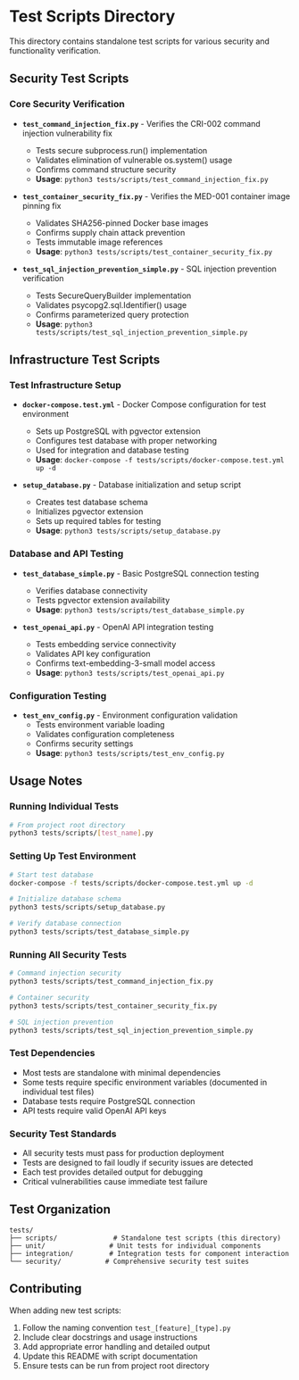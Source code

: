 # Test Scripts Directory

This directory contains standalone test scripts for various security and functionality verification.

## Security Test Scripts

### Core Security Verification
- **`test_command_injection_fix.py`** - Verifies the CRI-002 command injection vulnerability fix
  - Tests secure subprocess.run() implementation
  - Validates elimination of vulnerable os.system() usage
  - Confirms command structure security
  - **Usage**: `python3 tests/scripts/test_command_injection_fix.py`

- **`test_container_security_fix.py`** - Verifies the MED-001 container image pinning fix
  - Validates SHA256-pinned Docker base images
  - Confirms supply chain attack prevention
  - Tests immutable image references
  - **Usage**: `python3 tests/scripts/test_container_security_fix.py`

- **`test_sql_injection_prevention_simple.py`** - SQL injection prevention verification
  - Tests SecureQueryBuilder implementation
  - Validates psycopg2.sql.Identifier() usage
  - Confirms parameterized query protection
  - **Usage**: `python3 tests/scripts/test_sql_injection_prevention_simple.py`

## Infrastructure Test Scripts

### Test Infrastructure Setup
- **`docker-compose.test.yml`** - Docker Compose configuration for test environment
  - Sets up PostgreSQL with pgvector extension
  - Configures test database with proper networking
  - Used for integration and database testing
  - **Usage**: `docker-compose -f tests/scripts/docker-compose.test.yml up -d`

- **`setup_database.py`** - Database initialization and setup script
  - Creates test database schema
  - Initializes pgvector extension
  - Sets up required tables for testing
  - **Usage**: `python3 tests/scripts/setup_database.py`

### Database and API Testing
- **`test_database_simple.py`** - Basic PostgreSQL connection testing
  - Verifies database connectivity
  - Tests pgvector extension availability
  - **Usage**: `python3 tests/scripts/test_database_simple.py`

- **`test_openai_api.py`** - OpenAI API integration testing
  - Tests embedding service connectivity
  - Validates API key configuration
  - Confirms text-embedding-3-small model access
  - **Usage**: `python3 tests/scripts/test_openai_api.py`

### Configuration Testing
- **`test_env_config.py`** - Environment configuration validation
  - Tests environment variable loading
  - Validates configuration completeness
  - Confirms security settings
  - **Usage**: `python3 tests/scripts/test_env_config.py`

## Usage Notes

### Running Individual Tests
```bash
# From project root directory
python3 tests/scripts/[test_name].py
```

### Setting Up Test Environment
```bash
# Start test database
docker-compose -f tests/scripts/docker-compose.test.yml up -d

# Initialize database schema
python3 tests/scripts/setup_database.py

# Verify database connection
python3 tests/scripts/test_database_simple.py
```

### Running All Security Tests
```bash
# Command injection security
python3 tests/scripts/test_command_injection_fix.py

# Container security
python3 tests/scripts/test_container_security_fix.py

# SQL injection prevention
python3 tests/scripts/test_sql_injection_prevention_simple.py
```

### Test Dependencies
- Most tests are standalone with minimal dependencies
- Some tests require specific environment variables (documented in individual test files)
- Database tests require PostgreSQL connection
- API tests require valid OpenAI API keys

### Security Test Standards
- All security tests must pass for production deployment
- Tests are designed to fail loudly if security issues are detected
- Each test provides detailed output for debugging
- Critical vulnerabilities cause immediate test failure

## Test Organization

```
tests/
├── scripts/              # Standalone test scripts (this directory)
├── unit/                # Unit tests for individual components
├── integration/         # Integration tests for component interaction
└── security/           # Comprehensive security test suites
```

## Contributing

When adding new test scripts:
1. Follow the naming convention `test_[feature]_[type].py`
2. Include clear docstrings and usage instructions
3. Add appropriate error handling and detailed output
4. Update this README with script documentation
5. Ensure tests can be run from project root directory